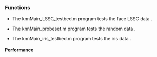 ##

### Functions
* The knnMain_LSSC_testbed.m program tests the face LSSC data .
 
* The knnMain_probeset.m program tests the random data .

* The knnMain_iris_testbed.m program tests the iris data .

#### Performance
